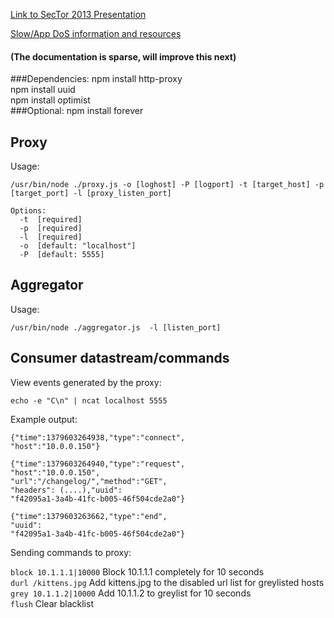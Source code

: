 [Link to SecTor 2013 Presentation](https://dl.dropboxusercontent.com/u/566560/Running%20at%2099%20percent.pdf)

[Slow/App DoS information and resources](https://gist.github.com/rawdigits/6868177/edit)

#### (The documentation is sparse, will improve this next)

###Dependencies:
npm install http-proxy  
npm install uuid  
npm install optimist  
###Optional:
npm install forever


## Proxy

Usage:
```
/usr/bin/node ./proxy.js -o [loghost] -P [logport] -t [target_host] -p [target_port] -l [proxy_listen_port]

Options:
  -t  [required]
  -p  [required]
  -l  [required]
  -o  [default: "localhost"]
  -P  [default: 5555]
```

## Aggregator

Usage:

```
/usr/bin/node ./aggregator.js  -l [listen_port]
```

## Consumer datastream/commands

View events generated by the proxy:  
```
echo -e "C\n" | ncat localhost 5555
```

Example output:

```
{"time":1379603264938,"type":"connect",
"host":"10.0.0.150"}

{"time":1379603264940,"type":"request",
"host":"10.0.0.150",
"url":"/changelog/","method":"GET",
"headers": (....),"uuid":
"f42095a1-3a4b-41fc-b005-46f504cde2a0"}

{"time":1379603263662,"type":"end",
"uuid":
"f42095a1-3a4b-41fc-b005-46f504cde2a0"}
```

Sending commands to proxy:

`block 10.1.1.1|10000` Block 10.1.1.1 completely for 10 seconds  
`durl /kittens.jpg` Add kittens.jpg to the disabled url list for greylisted hosts  
`grey 10.1.1.2|10000` Add 10.1.1.2 to greylist for 10 seconds  
`flush` Clear blacklist  

